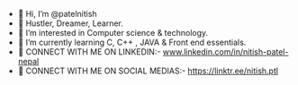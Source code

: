- 👋 Hi, I’m @patelnitish
- 💞️ Hustler, Dreamer, Learner.
- 👀 I’m interested in Computer science & technology.
- 🌱 I’m currently learning C, C++ , JAVA & Front end essentials.
- 🔗 CONNECT WITH ME ON LINKEDIN:- www.linkedin.com/in/nitish-patel-nepal
- 🔗 CONNECT WITH ME ON SOCIAL MEDIAS:- https://linktr.ee/nitish.ptl

<!---
patelnitish/patelnitish is a ✨ special ✨ repository because its `README.md` (this file) appears on your GitHub profile.
You can click the Preview link to take a look at your changes.
--->
